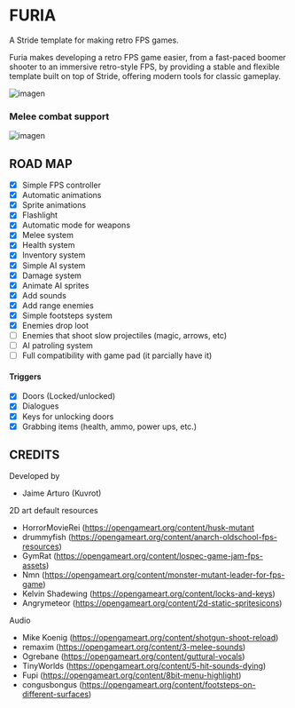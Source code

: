 # FURIA
A Stride template for making retro FPS games.

Furia makes developing a retro FPS game easier, from a fast-paced boomer shooter to an immersive retro-style FPS, by providing a stable and flexible template built on top of Stride, offering modern tools for classic gameplay.

![imagen](https://github.com/user-attachments/assets/caffbd3c-afe4-4805-96ea-4db691f37a4f)

### Melee combat support
![imagen](https://github.com/user-attachments/assets/0204ae4b-dda3-4c98-a1d4-2956f9226cbf)

## ROAD MAP
- [x] Simple FPS controller
- [x] Automatic animations
- [x] Sprite animations
- [x] Flashlight
- [x] Automatic mode for weapons
- [x] Melee system
- [x] Health system
- [x] Inventory system
- [x] Simple AI system
- [x] Damage system
- [x] Animate AI sprites
- [x] Add sounds
- [x] Add range enemies
- [x] Simple footsteps system
- [x] Enemies drop loot
- [ ] Enemies that shoot slow projectiles (magic, arrows, etc)
- [ ] AI patroling system
- [ ] Full compatibility with game pad (it parcially have it)

#### Triggers
- [x] Doors (Locked/unlocked)
- [x] Dialogues
- [x] Keys for unlocking doors
- [x] Grabbing items (health, ammo, power ups, etc.)

## CREDITS
Developed by 
- Jaime Arturo (Kuvrot)

2D art default resources
- HorrorMovieRei (https://opengameart.org/content/husk-mutant
- drummyfish (https://opengameart.org/content/anarch-oldschool-fps-resources)
- GymRat (https://opengameart.org/content/lospec-game-jam-fps-assets)
- Nmn (https://opengameart.org/content/monster-mutant-leader-for-fps-game)
- Kelvin Shadewing (https://opengameart.org/content/locks-and-keys)
- Angrymeteor (https://opengameart.org/content/2d-static-spritesicons)

Audio
- Mike Koenig (https://opengameart.org/content/shotgun-shoot-reload)
- remaxim (https://opengameart.org/content/3-melee-sounds)
- Ogrebane (https://opengameart.org/content/guttural-vocals)
- TinyWorlds (https://opengameart.org/content/5-hit-sounds-dying)
- Fupi (https://opengameart.org/content/8bit-menu-highlight)
- congusbongus (https://opengameart.org/content/footsteps-on-different-surfaces)

 
